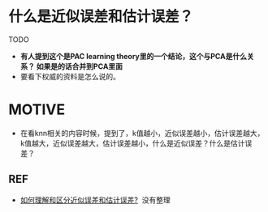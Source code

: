 # 什么是近似误差和估计误差？



TODO


* **有人提到这个是PAC learning theory里的一个结论，这个与PCA是什么关系？ 如果是的话合并到PCA里面**
* 要看下权威的资料是怎么说的。




# MOTIVE



* 在看knn相关的内容时候，提到了，k值越小，近似误差越小，估计误差越大，k值越大，近似误差越大，估计误差越小，什么是近似误差？什么是估计误差？






## REF


- [如何理解和区分近似误差和估计误差?](https://www.zhihu.com/question/60793482)  没有整理
